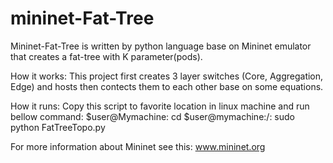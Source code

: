 # mininet-Fat-Tree

Mininet-Fat-Tree is written by python language base on Mininet emulator that creates a fat-tree with K parameter(pods).
    
How it works:
        This project first creates 3 layer switches (Core, Aggregation, Edge) and hosts then contects them to each other base on some            equations. 
    
How it runs:
        Copy this script to favorite location in linux machine and run bellow command:
        $user@Mymachine: cd <your-directory>
        $user@mymachine:/<your-directory>: sudo python FatTreeTopo.py

For more information about Mininet see this: www.mininet.org
